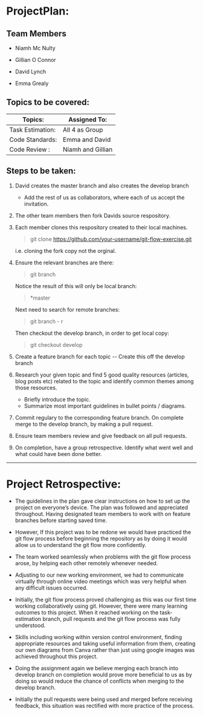 # ProjectPlan: 

## Team Members
- Niamh Mc Nulty

- Gillian O Connor 

- David Lynch 

- Emma Grealy


## Topics to be covered:

Topics: |Assigned To:
------------ | -------------
Task Estimation: | All 4 as Group
Code Standards: | Emma and David
Code Review :   | Niamh and Gillian

## Steps to be taken: 

1. David creates the master branch and also creates the develop branch 
    - Add the rest of us as collaborators, where each of us accept the invitation.

2. The other team members then fork Davids source respository.

3. Each member clones this respository created to their local machines. 
    > git clone https://github.com/your-username/git-flow-exercise.git

    i.e. cloning the fork copy not the orginal.  

4. Ensure the relevant branches are there:
    > git branch 

    Notice the result of this will only be local branch:
    >*master

    Next need to search for remote branches:
    > git branch - r
    
    Then checkout the develop branch, in order to get local copy:
    > git checkout develop

5. Create a feature branch for each topic -- Create this off the develop branch 

6. Research your given topic and find 5 good quality resources (articles, blog posts etc) related to the topic and identify common themes among those resources. 

    - Briefly introduce the topic.
    - Summarize most important guidelines in bullet points / diagrams.  
    

7. Commit regulary to the corresponding feature branch. On complete merge to the develop branch, by making a pull request. 

8. Ensure team members review and give feedback on all pull requests. 

9. On completion, have a group retrospective. Identify what went well and what could have been done better.


***

# Project Retrospective: 

- The guidelines in the plan gave clear instructions on how to set up the project on everyone’s device. The plan was followed and appreciated throughout. Having designated team members to work with on feature branches before starting saved time. 

- However, If this project was to be redone we would have practiced the git flow process before beginning the repository as by doing it would allow us to understand the git flow more confidently.  

- The team worked seamlessly when problems with the git flow process arose, by helping each other remotely whenever needed. 

- Adjusting to our new working environment, we had to communicate virtually through online video meetings which was very helpful when any difficult issues occurred.  

- Initially, the git flow process proved challenging as this was our first time working collaboratively using git. However, there were many learning outcomes to this project. When it reached working on the task-estimation branch, pull requests and the git flow process was fully understood. 

- Skills including working within version control environment, finding appropriate resources and taking useful information from them, creating our own diagrams from Canva rather than just using google images was achieved throughout this project.  

- Doing the assignment again we believe merging each branch into develop branch on completion would prove more beneficial to us as by doing so would reduce the chance of conflicts when merging to the develop branch. 

- Initially the pull requests were being used and merged before receiving feedback, this situation was rectified with more practice of the process.  